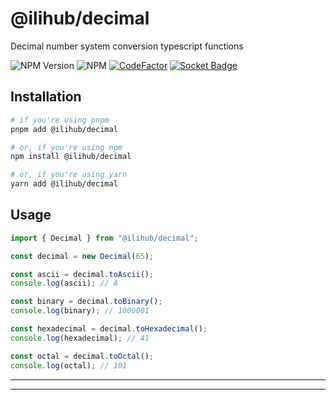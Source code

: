# @ilihub/decimal

Decimal number system conversion typescript functions

![NPM Version](https://img.shields.io/npm/v/%40ilihub%2Fdecimal?color=33cd56&logo=npm)
![NPM](https://img.shields.io/npm/l/%40ilihub%2Fdecimal)
[![CodeFactor](https://www.codefactor.io/repository/github/ilihub/npm/badge)](https://www.codefactor.io/repository/github/ilihub/npm)
[![Socket Badge](https://socket.dev/api/badge/npm/package/@ilihub/decimal)](https://socket.dev/npm/package/@ilihub/decimal)

## Installation

```bash
# if you're using pnpm
pnpm add @ilihub/decimal

# or, if you're using npm
npm install @ilihub/decimal

# or, if you're using yarn
yarn add @ilihub/decimal
```

## Usage

```javascript
import { Decimal } from "@ilihub/decimal";

const decimal = new Decimal(65);

const ascii = decimal.toAscii();
console.log(ascii); // A

const binary = decimal.toBinary();
console.log(binary); // 1000001

const hexadecimal = decimal.toHexadecimal();
console.log(hexadecimal); // 41

const octal = decimal.toOctal();
console.log(octal); // 101
```

---

<!-- sponsors_and_backers_section_start -->

<!-- sponsors_and_backers_section_end -->

---
